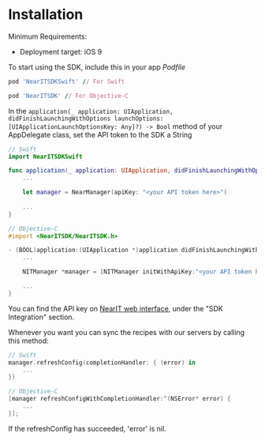 # Installation #

Minimum Requirements:

- Deployment target: iOS 9

To start using the SDK, include this in your app *Podfile*

```ruby
pod 'NearITSDKSwift' // For Swift
```

```ruby
pod 'NearITSDK' // For Objective-C
```
 
In the `application(_ application: UIApplication, didFinishLaunchingWithOptions launchOptions: [UIApplicationLaunchOptionsKey: Any]?) -> Bool` method of your AppDelegate class, set the API token to the SDK a String


```swift
// Swift
import NearITSDKSwift

func application(_ application: UIApplication, didFinishLaunchingWithOptions launchOptions: [UIApplicationLaunchOptionsKey: Any]?) -> Bool {
	...

	let manager = NearManager(apiKey: "<your API token here>")
   
	...
}
```

```objective-c
// Objective-C
#import <NearITSDK/NearITSDK.h>

- (BOOL)application:(UIApplication *)application didFinishLaunchingWithOptions:(NSDictionary *)launchOptions {
    ...

    NITManager *manager = [NITManager initWithApiKey:"<your API token here>"];

    ...
}
```

You can find the API key on [NearIT web interface](https://go.nearit.com/), under the "SDK Integration" section.

Whenever you want you can sync the recipes with our servers by calling this method:

```swift
// Swift
manager.refreshConfig(completionHandler: { (error) in
    ...
})
```

```objective-c
// Objective-C
[manager refreshConfigWithCompletionHandler:^(NSError* error) {
    ...
}];
```

If the refreshConfig has succeeded, 'error' is nil.
